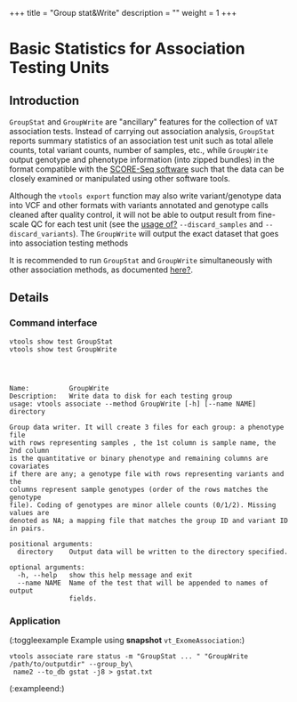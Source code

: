 
+++
title = "Group stat&Write"
description = ""
weight = 1
+++



# Basic Statistics for Association Testing Units 



## Introduction

`GroupStat` and `GroupWrite` are "ancillary" features for the collection of `VAT` association tests. Instead of carrying out association analysis, `GroupStat` reports summary statistics of an association test unit such as total allele counts, total variant counts, number of samples, etc., while `GroupWrite` output genotype and phenotype information (into zipped bundles) in the format compatible with the [SCORE-Seq software][1] such that the data can be closely examined or manipulated using other software tools. 



Although the `vtools export` function may also write variant/genotype data into VCF and other formats with variants annotated and genotype calls cleaned after quality control, it will not be able to output result from fine-scale QC for each test unit (see the [usage of][2][?][2] `--discard_samples` and `--discard_variants`). The `GroupWrite` will output the exact dataset that goes into association testing methods 

It is recommended to run `GroupStat` and `GroupWrite` simultaneously with other association methods, as documented [here][2][?][2]. 



## Details

### Command interface

    vtools show test GroupStat
    vtools show test GroupWrite
    



    Name:          GroupWrite
    Description:   Write data to disk for each testing group
    usage: vtools associate --method GroupWrite [-h] [--name NAME] directory
    
    Group data writer. It will create 3 files for each group: a phenotype file
    with rows representing samples , the 1st column is sample name, the 2nd column
    is the quantitative or binary phenotype and remaining columns are covariates
    if there are any; a genotype file with rows representing variants and the
    columns represent sample genotypes (order of the rows matches the genotype
    file). Coding of genotypes are minor allele counts (0/1/2). Missing values are
    denoted as NA; a mapping file that matches the group ID and variant ID
    in pairs.
    
    positional arguments:
      directory    Output data will be written to the directory specified.
    
    optional arguments:
      -h, --help   show this help message and exit
      --name NAME  Name of the test that will be appended to names of output
                   fields.
    



### Application

(:toggleexample Example using **snapshot** `vt_ExomeAssociation`:) 



    vtools associate rare status -m "GroupStat ... " "GroupWrite /path/to/outputdir" --group_by\
     name2 --to_db gstat -j8 > gstat.txt
    

(:exampleend:)

 [1]: http://www.bios.unc.edu/~dlin/software/SCORE-Seq/
 [2]: http://localhost/~iceli/wiki/pmwiki.php?n=Association.AssociationTesting?action=edit